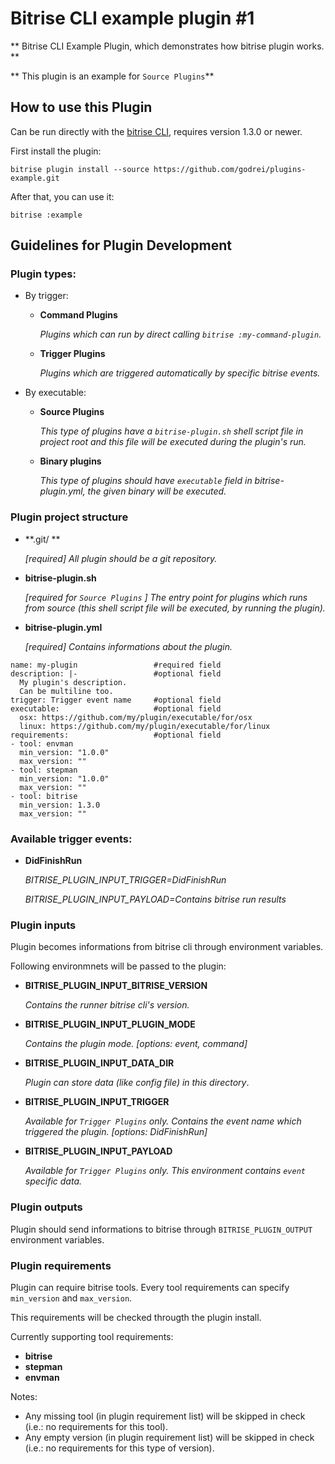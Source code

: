 # Bitrise CLI example plugin #1

** Bitrise CLI Example Plugin, which demonstrates how bitrise plugin works. **

** This plugin is an example for `Source Plugins`**

## How to use this Plugin

Can be run directly with the [bitrise CLI](https://github.com/bitrise-io/bitrise), requires version 1.3.0 or newer.

First install the plugin:

```
bitrise plugin install --source https://github.com/godrei/plugins-example.git
```

After that, you can use it:

```
bitrise :example
```

## Guidelines for Plugin Development

### Plugin types:

* By trigger:

	* **Command Plugins**

  		*Plugins which can run by direct calling `bitrise :my-command-plugin`.*

	* **Trigger Plugins**

  		*Plugins which are triggered automatically by specific bitrise events.*

* By executable:

	* **Source Plugins**

  		*This type of plugins have a `bitrise-plugin.sh` shell script file in project root and this file will be executed during the plugin's run.*

  	* **Binary plugins**

  		*This type of plugins should have `executable` field in bitrise-plugin.yml, the given binary will be executed.*



### Plugin project structure

* **.git/ **

  *[required] All plugin should be a git repository.*

* **bitrise-plugin.sh**

  *[required for `Source Plugins` ] The entry point for plugins which runs from source (this shell script file will be executed, by running the plugin).*

* **bitrise-plugin.yml**

  *[required] Contains informations about the plugin.*

```
name: my-plugin					#required field
description: |- 				#optional field
  My plugin's description.
  Can be multiline too.
trigger: Trigger event name		#optional field
executable:						#optional field
  osx: https://github.com/my/plugin/executable/for/osx
  linux: https://github.com/my/plugin/executable/for/linux
requirements:					#optional field
- tool: envman
  min_version: "1.0.0"
  max_version: ""
- tool: stepman
  min_version: "1.0.0"
  max_version: ""
- tool: bitrise
  min_version: 1.3.0
  max_version: ""
```

### Available trigger events:

* **DidFinishRun**

  *BITRISE_PLUGIN_INPUT_TRIGGER=DidFinishRun*

  *BITRISE_PLUGIN_INPUT_PAYLOAD=Contains bitrise run results*

### Plugin inputs

Plugin becomes informations from bitrise cli through environment variables.

Following environmnets will be passed to the plugin:

* **BITRISE_PLUGIN_INPUT_BITRISE_VERSION**

  *Contains the runner bitrise cli's version.*

* **BITRISE_PLUGIN_INPUT_PLUGIN_MODE**

  *Contains the plugin mode. [options: event, command]*

* **BITRISE_PLUGIN_INPUT_DATA_DIR**

  *Plugin can store data (like config file) in this directory*.

* **BITRISE_PLUGIN_INPUT_TRIGGER**

  *Available for `Trigger Plugins` only. Contains the event name which triggered the plugin. [options: DidFinishRun]*

* **BITRISE_PLUGIN_INPUT_PAYLOAD**

   *Available for `Trigger Plugins` only. This environment contains `event` specific data.*

### Plugin outputs

Plugin should send informations to bitrise through `BITRISE_PLUGIN_OUTPUT` environment variables.

### Plugin requirements

Plugin can require bitrise tools. Every tool requirements can specify `min_version` and `max_version`.

This requirements will be checked througth the plugin install.

Currently supporting tool requirements:

* **bitrise**
* **stepman**
* **envman**

Notes:

* Any missing tool (in plugin requirement list) will be skipped in check (i.e.: no requirements for this tool).
* Any empty version (in plugin requirement list) will be skipped in check (i.e.: no requirements for this type of version).
